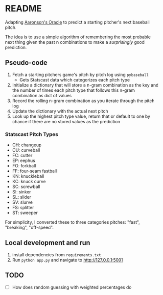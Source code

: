 # README

Adapting [Aaronson's Oracle](https://github.com/elsehow/aaronson-oracle/blob/master/README.md) to predict a starting pitcher's next baseball pitch.

The idea is to use a simple algorithm of remembering the most probable next thing given the past n combinations to make a *surprisingly* good prediction.

## Pseudo-code

1. Fetch a starting pitchers game's pitch by pitch log using `pybaseball`
    * Gets Statscast data which categorizes each pitch type
1. Initialize a dictionary that will store a n-gram combination as the key and the number of times each pitch type that follows this n-gram combination as dict of values
1. Record the rolling n-gram combination as you iterate through the pitch log
1. Update the dictionary with the actual next pitch
1. Look up the highest pitch type value, return that or default to one by chance if there are no stored values as the prediction

### Statscast Pitch Types

* CH: changeup
* CU: curveball
* FC: cutter
* EP: eephus
* FO: forkball
* FF: four-seam fastball
* KN: knuckleball
* KC: knuck curve
* SC: screwball
* SI: sinker
* SL: slider
* SV: slurve
* FS: splitter
* ST: sweeper

For simplicity, I converted these to three categories pitches: "fast", "breaking", "off-speed".

## Local development and run

1. install dependencies from `requirements.txt`
2. Run `python app.py` and navigate to <http://127.0.0.1:5001>

## TODO

* [ ] How does random guessing with weighted percentages do
